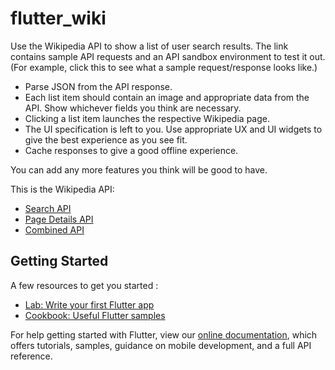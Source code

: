 # flutter_wiki

Use the Wikipedia API  to show a list of user search results. The link contains sample API requests and an API sandbox environment to test it out. (For example, click this to see what a sample request/response looks like.)

- Parse JSON from the API response.
- Each list item should contain an image and appropriate data from the API. Show whichever fields you think are necessary.
- Clicking a list item launches the respective Wikipedia page.
- The UI specification is left to you. Use appropriate UX and UI widgets to give the best experience as you see fit.
- Cache responses to give a good offline experience.

You can add any more features you think will be good to have.

This is the Wikipedia API:
- [Search API](https://en.wikipedia.org/w/api.php?action=query&format=json&prop=pageimages%7Cpageterms&generator=prefixsearch&redirects=1&formatversion=2&piprop=thumbnail&pithumbsize=50&pilimit=10&wbptterms=description&gpslimit=10&gpssearch=albert&gpsoffset=0)
- [Page Details API](https://en.wikipedia.org/w/api.php?action=query&prop=info&inprop=url&format=json&pageids=717)
- [Combined API](https://en.wikipedia.org//w/api.php?action=query&format=json&prop=extracts%7Cpageimages%7Cpageterms%7Cinfo&inprop=url&generator=prefixsearch&formatversion=2&piprop=thumbnail&pithumbsize=50&wbptterms=description&exsentences=5&exintro=1&explaintext=1&gpslimit=50&gpssearch=india)
## Getting Started

A few resources to get you started :

- [Lab: Write your first Flutter app](https://flutter.dev/docs/get-started/codelab)
- [Cookbook: Useful Flutter samples](https://flutter.dev/docs/cookbook)

For help getting started with Flutter, view our
[online documentation](https://flutter.dev/docs), which offers tutorials,
samples, guidance on mobile development, and a full API reference.

